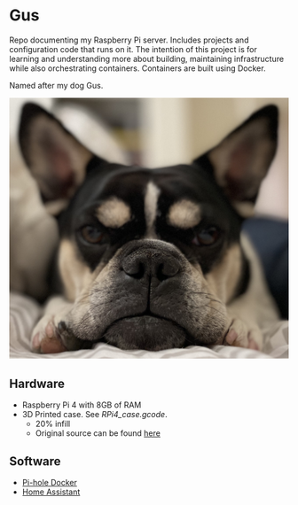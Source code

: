 # Gus

Repo documenting my Raspberry Pi server. Includes projects and configuration code that runs on it. The intention of this project is for learning and understanding more about building, maintaining infrastructure while also orchestrating containers. Containers are built using Docker.

Named after my dog Gus.

![Image of Gus](https://github.com/miotke/Gus/blob/main/gus_image.jpg)

## Hardware

- Raspberry Pi 4 with 8GB of RAM
- 3D Printed case. See _RPi4_case.gcode_.
    - 20% infill
    - Original source can be found [here](https://www.thingiverse.com/thing:3723561)

## Software

- [Pi-hole Docker](https://github.com/pi-hole/docker-pi-hole)
- [Home Assistant](https://www.home-assistant.io)

